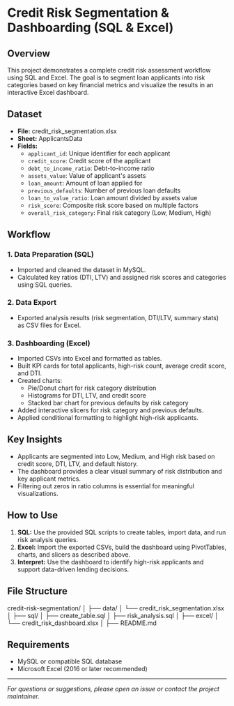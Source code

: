 # Credit Risk Segmentation & Dashboarding (SQL & Excel)

## Overview

This project demonstrates a complete credit risk assessment workflow using SQL and Excel. The goal is to segment loan applicants into risk categories based on key financial metrics and visualize the results in an interactive Excel dashboard.

## Dataset

- **File:** credit_risk_segmentation.xlsx
- **Sheet:** ApplicantsData
- **Fields:**
  - `applicant_id`: Unique identifier for each applicant
  - `credit_score`: Credit score of the applicant
  - `debt_to_income_ratio`: Debt-to-income ratio
  - `assets_value`: Value of applicant's assets
  - `loan_amount`: Amount of loan applied for
  - `previous_defaults`: Number of previous loan defaults
  - `loan_to_value_ratio`: Loan amount divided by assets value
  - `risk_score`: Composite risk score based on multiple factors
  - `overall_risk_category`: Final risk category (Low, Medium, High)

## Workflow

### 1. Data Preparation (SQL)
- Imported and cleaned the dataset in MySQL.
- Calculated key ratios (DTI, LTV) and assigned risk scores and categories using SQL queries.

### 2. Data Export
- Exported analysis results (risk segmentation, DTI/LTV, summary stats) as CSV files for Excel.

### 3. Dashboarding (Excel)
- Imported CSVs into Excel and formatted as tables.
- Built KPI cards for total applicants, high-risk count, average credit score, and DTI.
- Created charts:
  - Pie/Donut chart for risk category distribution
  - Histograms for DTI, LTV, and credit score
  - Stacked bar chart for previous defaults by risk category
- Added interactive slicers for risk category and previous defaults.
- Applied conditional formatting to highlight high-risk applicants.

## Key Insights

- Applicants are segmented into Low, Medium, and High risk based on credit score, DTI, LTV, and default history.
- The dashboard provides a clear visual summary of risk distribution and key applicant metrics.
- Filtering out zeros in ratio columns is essential for meaningful visualizations.

## How to Use

1. **SQL:** Use the provided SQL scripts to create tables, import data, and run risk analysis queries.
2. **Excel:** Import the exported CSVs, build the dashboard using PivotTables, charts, and slicers as described above.
3. **Interpret:** Use the dashboard to identify high-risk applicants and support data-driven lending decisions.

## File Structure

credit-risk-segmentation/
│
├── data/
│ └── credit_risk_segmentation.xlsx
│
├── sql/
│ ├── create_table.sql
│ ├── risk_analysis.sql
│
├── excel/
│ └── credit_risk_dashboard.xlsx
│
├── README.md

## Requirements

- MySQL or compatible SQL database
- Microsoft Excel (2016 or later recommended)

---

*For questions or suggestions, please open an issue or contact the project maintainer.*


